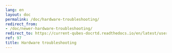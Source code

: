 ```yaml
---
lang: en
layout: doc
permalink: /doc/hardware-troubleshooting/
redirect_from:
- /doc/newer-hardware-troubleshooting/
redirect_to: https://current-qubes-docrtd.readthedocs.io/en/latest/user/troubleshooting/hardware-troubleshooting.html
ref: 97
title: Hardware troubleshooting
---
```

